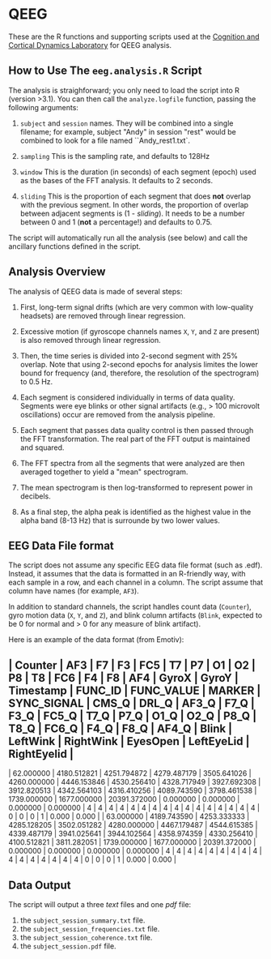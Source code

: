 # QEEG

These are the R functions and supporting scripts used at the [Cognition
and Cortical Dynamics Laboratory](http://depts.washington.edu/ccdl)
for QEEG analysis.

## How to Use The `eeg.analysis.R` Script

The analysis is straighforward; you only need to load the script into
R (version >3.1). You can then call the `analyze.logfile` function,
passing the following arguments:

1. `subject` and `session` names. They will be combined into a single
filename; for example, subject "Andy" in session "rest" would be
combined to look for a file named ``Andy_rest1.txt`.

2. `sampling` This is the sampling rate, and defaults to 128Hz

3. `window` This is the duration (in seconds) of each segment (epoch)
used as the bases of the FFT analysis. It defaults to 2 seconds.

4. `sliding` This is the proportion of each segment that does __not__
overlap with the previous segment. In other words, the proportion of
overlap between adjacent segments is (1 - _sliding_). It needs to be a
number between 0 and 1 (__not__ a percentage!) and defaults to 0.75.

The script will automatically run all the analysis (see below) and
call the ancillary functions defined in the script.

## Analysis Overview

The analysis of QEEG data is made of several steps:

1. First, long-term signal drifts (which are very common with
low-quality headsets) are removed through linear regression.

2. Excessive motion (if gyroscope channels names `X`, `Y`, and `Z` are
present) is also removed through linear regression.

3. Then, the time series is divided into 2-second segment with 25%
overlap. Note that using 2-second epochs for analysis limites the
lower bound for frequency (and, therefore, the resolution of the
spectrogram) to 0.5 Hz. 

4. Each segment is considered individually in terms of data
quality. Segments were eye blinks or other signal artifacts (e.g., >
100 microvolt oscillations) occur are removed from the analysis
pipeline.

5. Each segment that passes data quality control is then passed
through the FFT transformation. The real part of the FFT output is
maintained and squared.

6. The FFT spectra from all the segments that were analyzed are then
averaged together to yield a "mean" spectrogram.

7. The mean spectrogram is then log-transformed to represent power in
decibels. 

8. As a final step, the alpha peak is identified as the highest value
in the alpha band (8-13 Hz) that is surrounde by two lower values.

## EEG Data File format

The script does not assume any specific EEG data file format (such as
.edf). Instead, it assumes that the data is formatted in an R-friendly
way, with each sample in a row, and each channel in a column. The
script assume that column have names (for example, `AF3`).

In addition to standard channels, the script handles count data
(`Counter`), gyro motion data (`X`, `Y`, and `Z`), and blink column
artifacts (`Blink`, expected to be 0 for normal and > 0 for any
measure of blink artifact).  

Here is an example of the data format (from Emotiv):

| Counter | AF3 | F7 | F3 | FC5 | T7 | P7 | O1 | O2 | P8 | T8 | FC6 | F4 | F8 | AF4 | GyroX | GyroY | Timestamp | FUNC_ID | FUNC_VALUE | MARKER | SYNC_SIGNAL | CMS_Q | DRL_Q | AF3_Q | F7_Q | F3_Q | FC5_Q | T7_Q | P7_Q | O1_Q | O2_Q | P8_Q | T8_Q | FC6_Q | F4_Q | F8_Q | AF4_Q | Blink | LeftWink | RightWink | EyesOpen | LeftEyeLid | RightEyelid |
------------------------------------------------------------------------------------------------------------------------------------------------------------------------------------------------------------------------------------------------------------------------------------------------------------------------------------------------------
| 62.000000 | 4180.512821 | 4251.794872 | 4279.487179 | 3505.641026 | 4260.000000 | 4446.153846 | 4530.256410 | 4328.717949 | 3927.692308 | 3912.820513 | 4342.564103 | 4316.410256 | 4089.743590 | 3798.461538 | 1739.000000 | 1677.000000 | 20391.372000 | 0.000000 | 0.000000 | 0.000000 | 0.000000 | 4 | 4 | 4 | 4 | 4 | 4 | 4 | 4 | 4 | 4 | 4 | 4 | 4 | 4 | 4 | 4 | 0 | 0 | 0 | 1 | 0.000 | 0.000 |
| 63.000000 | 4189.743590 | 4253.333333 | 4285.128205 | 3502.051282 | 4280.000000 | 4467.179487 | 4544.615385 | 4339.487179 | 3941.025641 | 3944.102564 | 4358.974359 | 4330.256410 | 4100.512821 | 3811.282051 | 1739.000000 | 1677.000000 | 20391.372000 | 0.000000 | 0.000000 | 0.000000 | 0.000000 | 4 | 4 | 4 | 4 | 4 | 4 | 4 | 4 | 4 | 4 | 4 | 4 | 4 | 4 | 4 | 4 | 0 | 0 | 0 | 1 | 0.000 | 0.000 |

## Data Output

The script will output a three _text_ files and one _pdf_ file:

1. the `subject_session_summary.txt` file.
2. the `subject_session_frequencies.txt` file.
3. the `subject_session_coherence.txt` file.
4. the `subject_session.pdf` file.